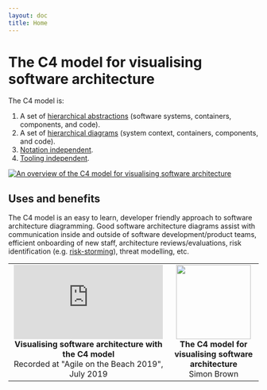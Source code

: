 ```yaml
---
layout: doc
title: Home
---
```


# The C4 model for visualising software architecture

The C4 model is:

1. A set of [hierarchical abstractions](/en/abstractions/index) (software systems, containers, components, and code).
2. A set of [hierarchical diagrams](/en/diagrams/index) (system context, containers, components, and code).
3. [Notation independent](/en/diagrams/11-notation).
4. [Tooling independent](/en/tooling).

[![An overview of the C4 model for visualising software architecture](/images/c4-overview.png)](/images/c4-overview.png)

## Uses and benefits

The C4 model is an easy to learn, developer friendly approach to software architecture diagramming.
Good software architecture diagrams assist with communication inside and outside of software development/product teams,
efficient onboarding of new staff, architecture reviews/evaluations, risk identification (e.g. [risk-storming](https://riskstorming.com)),
threat modelling, etc.

<table style="text-align: center">
<tr>
<td>
<iframe src="https://www.youtube-nocookie.com/embed/x2-rSnhpw0g" title="YouTube video player" frameborder="0" allow="accelerometer; autoplay; clipboard-write; encrypted-media; gyroscope; picture-in-picture; web-share" allowfullscreen></iframe>
<br />
<b>Visualising software architecture with the C4 model</b>
<br />
Recorded at "Agile on the Beach 2019", July 2019
</td>
<td>
<a href="https://leanpub.com/visualising-software-architecture"><img src="/images/book-small.png" width="150px" /></a>
<br />
<b>The C4 model for visualising software architecture</b>
<br />Simon Brown
</td>
</tr>
</table>